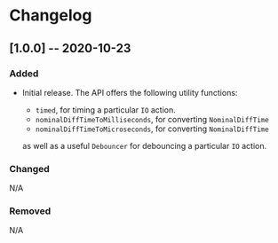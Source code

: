 # Changelog

## [1.0.0] -- 2020-10-23

### Added

- Initial release. The API offers the following utility functions:
  - `timed`, for timing a particular `IO` action.
  - `nominalDiffTimeToMilliseconds`, for converting `NominalDiffTime`
  - `nominalDiffTimeToMicroseconds`, for converting `NominalDiffTime`

  as well as a useful `Debouncer` for debouncing a particular `IO` action. 

### Changed 

N/A

### Removed

N/A
